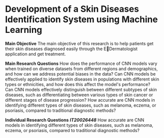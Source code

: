 # Development of a Skin Diseases Identification System using Machine Learning

**Main Objective**
The main objective of this research is to help patients get their skin diseases diagnosed easily through the EDermatologist application and get treatment. 

**Main Research Questions**
How does the performance of CNN models vary when trained on diverse datasets from different regions and demographics, and how can we address potential biases in the data?
Can CNN models be effectively applied to identify skin diseases in populations with different skin types or ethnicities, and how does this affect the model's performance?
Can CNN models effectively distinguish between different subtypes of skin diseases, such as differentiating between various types of skin cancer or different stages of disease progression?
How accurate are CNN models in identifying different types of skin diseases, such as melanoma, eczema, or psoriasis, compared to traditional diagnostic methods?

**Individual Research Questions**
***IT20026448***
How accurate are CNN models in identifying different types of skin diseases, such as melanoma, eczema, or psoriasis, compared to traditional diagnostic methods?